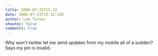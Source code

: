 ```yaml
---
title: 2008-07-23T15-32
date: 2008-07-23T15:32:20Z
author: Lee Turner
showtoc: false
comments: true
---
```


Why won't twitter let me send updates from my mobile all of a sudden?  Says my pin is invalid.

